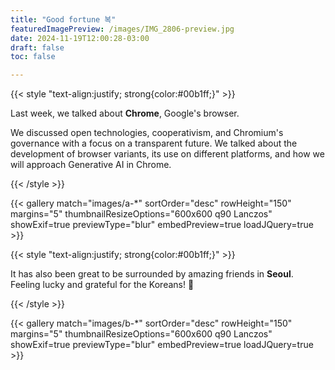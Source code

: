 ```yaml
---
title: "Good fortune 복"
featuredImagePreview: /images/IMG_2806-preview.jpg
date: 2024-11-19T12:00:28-03:00
draft: false
toc: false

---
```



{{< style "text-align:justify; strong{color:#00b1ff;}" >}}

Last week, we talked about **Chrome**, Google's browser.

We discussed open technologies, cooperativism, and Chromium's governance with a focus on a transparent future. We talked about the development of browser variants, its use on different platforms, and how we will approach Generative AI in Chrome.

{{< /style >}}

{{< gallery match="images/a-*" sortOrder="desc" rowHeight="150" margins="5" thumbnailResizeOptions="600x600 q90 Lanczos" showExif=true previewType="blur" embedPreview=true loadJQuery=true >}}

{{< style "text-align:justify; strong{color:#00b1ff;}" >}}

It has also been great to be surrounded by amazing friends in **Seoul**. Feeling lucky and grateful for the Koreans! 🙏

{{< /style >}}

{{< gallery match="images/b-*" sortOrder="desc" rowHeight="150" margins="5" thumbnailResizeOptions="600x600 q90 Lanczos" showExif=true previewType="blur" embedPreview=true loadJQuery=true >}}
